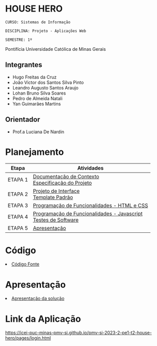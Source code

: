 # HOUSE HERO

`CURSO: Sistemas de Informação`

`DISCIPLINA: Projeto - Aplicações Web`

`SEMESTRE: 1º`


Pontifícia Universidade Católica de Minas Gerais


## Integrantes

* Hugo Freitas da Cruz
* João Victor dos Santos Silva Pinto
* Leandro Augusto Santos Araujo
* Lohan Bruno Silva Soares
* Pedro de Almeida Natali
* Yan Guimarães Martins

## Orientador

* Prof.a Luciana De Nardin

# Planejamento

| Etapa         | Atividades |
|  :----:   | ----------- |
| ETAPA 1         |[Documentação de Contexto](docs/context.md) <br> [Especificação do Projeto](docs/especification.md) |
| ETAPA 2         |[Projeto de Interface](docs/interface.md) <br> [Template Padrão](docs/template.md) |
| ETAPA 3         |[Programação de Funcionalidades - HTML e CSS](docs/development.md) |
| ETAPA 4        |[Programação de Funcionalidades - Javascript](docs/development.md) <br> [Testes de Software ](docs/tests.md) |
| ETAPA 5         | [Apresentação](presentation/README.md) |

# Código

<li><a href="src/README.md"> Código Fonte</a></li>

# Apresentação

<li><a href="presentation/README.md"> Apresentação da solução</a></li>

# Link da Aplicação

https://icei-puc-minas-pmv-si.github.io/pmv-si-2023-2-pe1-t2-house-hero/pages/login.html
